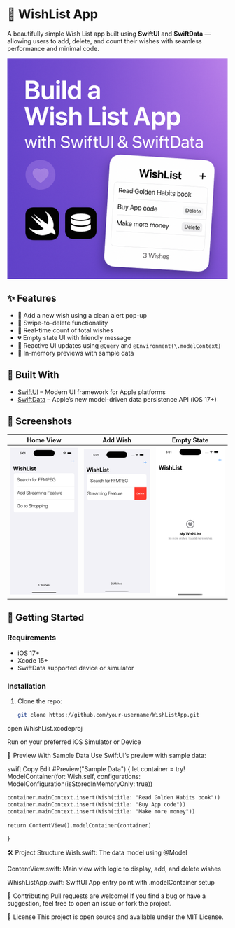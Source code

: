 # 📜 WishList App

A beautifully simple Wish List app built using **SwiftUI** and **SwiftData** — allowing users to add, delete, and count their wishes with seamless performance and minimal code.

![SwiftUI + SwiftData](https://github.com/mrabelwahed/WishList-App/blob/main/ChatGPT%20Image%20Jul%2016%2C%202025%2C%2004_35_59%20PM.png)

## ✨ Features

- 📌 Add a new wish using a clean alert pop-up
- 🧹 Swipe-to-delete functionality
- 🔢 Real-time count of total wishes
- 💔 Empty state UI with friendly message
- 🔁 Reactive UI updates using `@Query` and `@Environment(\.modelContext)`
- 🧪 In-memory previews with sample data

## 🧰 Built With

- [SwiftUI](https://developer.apple.com/xcode/swiftui/) – Modern UI framework for Apple platforms
- [SwiftData](https://developer.apple.com/documentation/swiftdata/) – Apple’s new model-driven data persistence API (iOS 17+)

## 📸 Screenshots

| Home View | Add Wish | Empty State |
|-----------|----------|-------------|
| ![screenshot1](https://github.com/mrabelwahed/WishList-App/blob/main/Simulator%20Screenshot%20-%20iPhone%2016%20Pro%20-%202025-07-16%20at%2017.01.14.png) | ![screenshot2](https://github.com/mrabelwahed/WishList-App/blob/main/Simulator%20Screenshot%20-%20iPhone%2016%20Pro%20-%202025-07-16%20at%2017.01.29.png) | ![screenshot3](https://github.com/mrabelwahed/WishList-App/blob/main/Simulator%20Screenshot%20-%20iPhone%2016%20Pro%20-%202025-07-16%20at%2017.01.34.png) |

## 🚀 Getting Started

### Requirements

- iOS 17+
- Xcode 15+
- SwiftData supported device or simulator

### Installation

1. Clone the repo:
   ```bash
   git clone https://github.com/your-username/WishListApp.git
   
open WhishList.xcodeproj

Run on your preferred iOS Simulator or Device

🧪 Preview With Sample Data
Use SwiftUI’s preview with sample data:

swift
Copy
Edit
#Preview("Sample Data") {
    let container = try! ModelContainer(for: Wish.self, configurations: ModelConfiguration(isStoredInMemoryOnly: true))
    
    container.mainContext.insert(Wish(title: "Read Golden Habits book"))
    container.mainContext.insert(Wish(title: "Buy App code"))
    container.mainContext.insert(Wish(title: "Make more money"))
    
    return ContentView().modelContainer(container)
}

🛠️ Project Structure
Wish.swift: The data model using @Model

ContentView.swift: Main view with logic to display, add, and delete wishes

WhishListApp.swift: SwiftUI App entry point with .modelContainer setup

🙌 Contributing
Pull requests are welcome! If you find a bug or have a suggestion, feel free to open an issue or fork the project.

📄 License
This project is open source and available under the MIT License.
